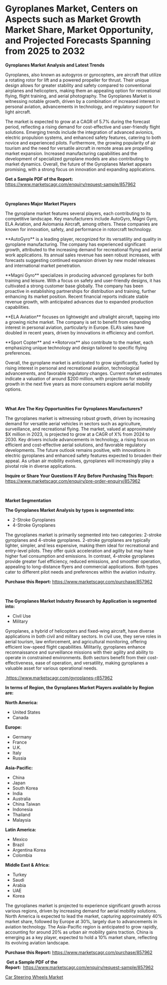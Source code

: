 <p><h1>Gyroplanes Market, Centers on Aspects such as Market Growth Market Share, Market Opportunity, and Projected Forecasts Spanning from 2025 to 2032</h1></p><p><strong>Gyroplanes Market Analysis and Latest Trends</strong></p>
<p><p>Gyroplanes, also known as autogyros or gyrocopters, are aircraft that utilize a rotating rotor for lift and a powered propeller for thrust. Their unique design allows for greater stability and safety compared to conventional airplanes and helicopters, making them an appealing option for recreational flying, flight training, and aerial photography. The Gyroplanes Market is witnessing notable growth, driven by a combination of increased interest in personal aviation, advancements in technology, and regulatory support for light aircraft.</p><p>The market is expected to grow at a CAGR of 5.7% during the forecast period, reflecting a rising demand for cost-effective and user-friendly flight solutions. Emerging trends include the integration of advanced avionics, electric propulsion systems, and enhanced safety features, catering to both novice and experienced pilots. Furthermore, the growing popularity of air tourism and the need for versatile aircraft in remote areas are propelling market expansion. Increased manufacturing capabilities and the development of specialized gyroplane models are also contributing to market dynamics. Overall, the future of the Gyroplanes Market appears promising, with a strong focus on innovation and expanding applications.</p></p>
<p><strong>Get a Sample PDF of the Report:&nbsp;</strong> <a href="https://www.marketscagr.com/enquiry/request-sample/857962?utm_campaign=3448&utm_medium=2&utm_source=Github&utm_content=ia&utm_term=30032025&utm_id=gyroplanes">https://www.marketscagr.com/enquiry/request-sample/857962</a></p>
<p>&nbsp;</p>
<p><strong>Gyroplanes Major Market Players</strong></p>
<p><p>The gyroplane market features several players, each contributing to its competitive landscape. Key manufacturers include AutoGyro, Magni Gyro, ELA Aviation, and Aviomania Aircraft, among others. These companies are known for innovation, safety, and performance in rotorcraft technology.</p><p>**AutoGyro** is a leading player, recognized for its versatility and quality in gyroplane manufacturing. The company has experienced significant growth, attributed to the increasing demand for recreational flying and aerial work applications. Its annual sales revenue has seen robust increases, with forecasts suggesting continued expansion driven by new model releases and international market penetration.</p><p>**Magni Gyro** specializes in producing advanced gyroplanes for both training and leisure. With a focus on safety and user-friendly designs, it has cultivated a strong customer base globally. The company has been proactive in establishing partnerships for distribution and training, further enhancing its market position. Recent financial reports indicate stable revenue growth, with anticipated advances due to expanded production capabilities.</p><p>**ELA Aviation** focuses on lightweight and ultralight aircraft, tapping into a growing niche market. The company is set to benefit from expanding interest in personal aviation, particularly in Europe. ELA’s sales have doubled in recent years, driven by innovations in efficiency and comfort.</p><p>**Sport Copter** and **Rotorvox** also contribute to the market, each emphasizing unique technology and design tailored to specific flying preferences. </p><p>Overall, the gyroplane market is anticipated to grow significantly, fueled by rising interest in personal and recreational aviation, technological advancements, and favorable regulatory changes. Current market estimates indicate a valuation of around $200 million, with projections for steady growth in the next five years as more consumers explore aerial mobility options.</p></p>
<p>&nbsp;</p>
<p><strong>What Are The Key Opportunities For Gyroplanes Manufacturers?</strong></p>
<p><p>The gyroplanes market is witnessing robust growth, driven by increasing demand for versatile aerial vehicles in sectors such as agriculture, surveillance, and recreational flying. The market, valued at approximately $X million in 2023, is projected to grow at a CAGR of X% from 2024 to 2030. Key drivers include advancements in technology, a rising focus on efficient and cost-effective aerial solutions, and favorable regulatory developments. The future outlook remains positive, with innovations in electric gyroplanes and enhanced safety features expected to broaden their appeal. As urban air mobility evolves, gyroplanes will increasingly play a pivotal role in diverse applications.</p></p>
<p><strong>Inquire or Share Your Questions If Any Before Purchasing This Report:</strong> <a href="https://www.marketscagr.com/enquiry/pre-order-enquiry/857962?utm_campaign=3448&utm_medium=2&utm_source=Github&utm_content=ia&utm_term=30032025&utm_id=gyroplanes">https://www.marketscagr.com/enquiry/pre-order-enquiry/857962</a></p>
<p>&nbsp;</p>
<p><strong>Market Segmentation</strong></p>
<p><strong>The Gyroplanes Market Analysis by types is segmented into:</strong></p>
<p><ul><li>2-Stroke Gyroplanes</li><li>4-Stroke Gyroplanes</li></ul></p>
<p><p>The gyroplanes market is primarily segmented into two categories: 2-stroke gyroplanes and 4-stroke gyroplanes. 2-stroke gyroplanes are typically lighter, simpler, and less expensive, making them ideal for recreational and entry-level pilots. They offer quick acceleration and agility but may have higher fuel consumption and emissions. In contrast, 4-stroke gyroplanes provide greater fuel efficiency, reduced emissions, and smoother operation, appealing to long-distance flyers and commercial applications. Both types cater to different pilot needs and preferences within the aviation industry.</p></p>
<p><strong>Purchase this Report:&nbsp;</strong><a href="https://www.marketscagr.com/purchase/857962?utm_campaign=3448&utm_medium=2&utm_source=Github&utm_content=ia&utm_term=30032025&utm_id=gyroplanes">https://www.marketscagr.com/purchase/857962</a></p>
<p>&nbsp;</p>
<p><strong>The Gyroplanes Market Industry Research by Application is segmented into:</strong></p>
<p><ul><li>Civil Use</li><li>Military</li></ul></p>
<p><p>Gyroplanes, a hybrid of helicopters and fixed-wing aircraft, have diverse applications in both civil and military sectors. In civil use, they serve roles in aerial tourism, law enforcement, and agricultural monitoring, offering efficient low-speed flight capabilities. Militarily, gyroplanes enhance reconnaissance and surveillance missions with their agility and ability to operate in constrained environments. Both sectors benefit from their cost-effectiveness, ease of operation, and versatility, making gyroplanes a valuable asset for various operational needs.</p></p>
<p><a href="https://www.marketscagr.com/gyroplanes-r857962?utm_campaign=3448&utm_medium=2&utm_source=Github&utm_content=ia&utm_term=30032025&utm_id=gyroplanes">&nbsp;https://www.marketscagr.com/gyroplanes-r857962</a></p>
<p><strong>In terms of Region, the Gyroplanes Market Players available by Region are:</strong></p>
<p>
    <p> <strong> North America: </strong>
        <ul>
            <li>United States</li>
            <li>Canada</li>
        </ul>
        </p> 
    <p> <strong> Europe: </strong>
        <ul>
            <li>Germany</li>
            <li>France</li>
            <li>U.K.</li>
            <li>Italy</li>
            <li>Russia</li>
        </ul>
        </p> 
    <p> <strong> Asia-Pacific: </strong>
        <ul>
            <li>China</li>
            <li>Japan</li>
            <li>South Korea</li>
            <li>India</li>
            <li>Australia</li>
            <li>China Taiwan</li>
            <li>Indonesia</li>
            <li>Thailand</li>
            <li>Malaysia</li>
        </ul>
        </p> 
    <p> <strong> Latin America: </strong>
        <ul>
            <li>Mexico</li>
            <li>Brazil</li>
            <li>Argentina Korea</li>
            <li>Colombia</li>
        </ul>
        </p> 
    <p> <strong> Middle East & Africa: </strong>
        <ul>
            <li>Turkey</li>
            <li>Saudi</li>
            <li>Arabia</li>
            <li>UAE</li>
            <li>Korea</li>
        </ul>
    </p>
    </p>
<p><p>The gyroplanes market is projected to experience significant growth across various regions, driven by increasing demand for aerial mobility solutions. North America is expected to lead the market, capturing approximately 40% market share, followed by Europe at 30%, largely due to advancements in aviation technology. The Asia-Pacific region is anticipated to grow rapidly, accounting for around 20% as urban air mobility gains traction. China is emerging as a key player, expected to hold a 10% market share, reflecting its evolving aviation landscape.</p></p>
<p><strong>Purchase this Report: </strong><a href="https://www.marketscagr.com/purchase/857962?utm_campaign=3448&utm_medium=2&utm_source=Github&utm_content=ia&utm_term=30032025&utm_id=gyroplanes">https://www.marketscagr.com/purchase/857962</a></p>
<p>&nbsp;<strong>Get a Sample PDF of the Report:&nbsp;&nbsp;</strong><a href="https://www.marketscagr.com/enquiry/request-sample/857962?utm_campaign=3448&utm_medium=2&utm_source=Github&utm_content=ia&utm_term=30032025&utm_id=gyroplanes">https://www.marketscagr.com/enquiry/request-sample/857962</a></p>
<p><strong></strong></p>
<p><p><a href="https://github.com/anesimazikpd/Market-Research-Report-List-1/blob/main/car-steering-wheels-market.md?utm_campaign=3448&utm_medium=2&utm_source=Github&utm_content=ia&utm_term=30032025&utm_id=gyroplanes">Car Steering Wheels Market</a></p></p>